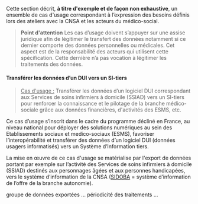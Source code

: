 Cette section décrit, **à titre d'exemple et de façon non exhaustive**, un ensemble de cas d'usage correspondant à l’expression des besoins définis lors des ateliers avec la CNSA et les acteurs du médico-social.

<blockquote class="stu-note">
    <p>
    <b>Point d'attention</b> Les cas d’usage doivent s’appuyer sur une assise juridique afin de légitimer le transfert des données notamment si ce dernier comporte des données personnelles ou médicales. Cet aspect est de la responsabilité des acteurs qui utilisent cette spécification. Cette dernière n’a pas vocation à légitimer les traitements des données.
    </p>
</blockquote>

#### Transférer les données d’un DUI vers un SI-tiers

<blockquote>
    <div class="note note">
    <u>Cas d'usage :</u> Transférer les données d’un logiciel DUI correspondant aux Services de soins infirmiers à domicile (SSIAD) vers un SI-tiers pour renforcer la connaissance et le pilotage de la branche médico-sociale grâce aux données financières, d'activités des ESMS, etc.</div>
</blockquote>
    
Ce cas d’usage s’inscrit dans le cadre du programme décliné en France, au niveau national pour déployer des solutions numériques au sein des Etablissements sociaux et medico-sociaux (ESMS), favoriser l’interopérabilité et transférer des données d’un logiciel DUI (données usagers informatisés) vers un Système d’Information tiers.

La mise en œuvre de ce cas d'usage se matérialise par l'export de données portant par exemple sur l’activité des Services de soins infirmiers à domicile (SSIAD) destinés aux personnages âgées et aux personnes handicapées, vers le système d’information de la CNSA (<a href="https://www.cnsa.fr/informations-thematiques/systeme-dinformation-et-numerique/sidoba">SIDOBA</a> = système d’information de l’offre de la branche autonomie).

groupe de données exportées ...
périodicité des traitements ...


   